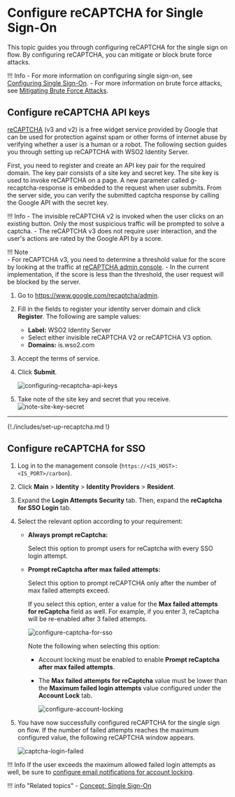 # Configure reCAPTCHA for Single Sign-On

This topic guides you through configuring reCAPTCHA for the single sign
on flow. By configuring reCAPTCHA, you can mitigate or block brute force
attacks.

!!! Info 
    -   For more information on configuring single sign-on, see [Configuring
    Single Sign-On]({{base_path}}/guides/login/enable-single-sign-on/).
    -   For more information on brute force attacks, see [Mitigating Brute
    Force Attacks]({{base_path}}/deploy/mitigate-attacks/mitigate-brute-force-attacks/).

## Configure reCAPTCHA API keys

[reCAPTCHA](https://developers.google.com/recaptcha/) (v3 and v2) is a free widget service provided by Google that can be used for protection against spam or other forms of internet abuse by verifying whether a user is a human or a robot. The following section guides you through setting up reCAPTCHA with WSO2 Identity Server.

First, you need to register and create an API key pair for the required domain. The key pair consists of a site key and secret key. The site key is used to invoke reCAPTCHA on a page. A new parameter called g-recaptcha-response is embedded to the request when user submits. From the server side, you can verify the submitted captcha response by calling the Google API with the secret key.

!!! Info
    -   The invisible reCAPTCHA v2 is invoked when the user clicks on an existing button. Only the most suspicious traffic will be prompted to solve a captcha.
    -   The reCAPTCHA v3 does not require user interaction, and the user's actions are rated by the Google API by a score. 

!!! Note  
    -   For reCAPTCHA v3, you need to determine a threshold value for the score by looking at the traffic at [reCAPTCHA admin console](https://www.google.com/recaptcha/admin).
    -   In the current  implementation, if the  score is less than the threshold, the user request will be blocked by the server.

1.  Go to <https://www.google.com/recaptcha/admin>.

2.  Fill in the fields to register
    your identity server domain and click **Register**. The following
    are sample values:
    -   **Label:** WSO2 Identity Server
    -   Select either invisible reCAPTCHA V2 or reCAPTCHA V3 option.
    -   **Domains:** is.wso2.com  

3.	Accept the terms of service. 

4.  Click **Submit**.

    ![configuring-recaptcha-api-keys]({{base_path}}/assets/img/fragments/recaptcha-new-sso.png) 

5.  Take note of the site key and secret that you receive.
    ![note-site-key-secret]({{base_path}}/assets/img/fragments/copy-key.png) 


---

{!./includes/set-up-recaptcha.md !}

## Configure reCAPTCHA for SSO

1. Log in to the management console  (`https://<IS_HOST>:<IS_PORT>/carbon`).

2. Click **Main** > **Identity** > **Identity Providers** > **Resident**.

3. Expand the **Login Attempts Security** tab. Then, expand the **reCaptcha for SSO Login** tab.

4. Select the relevant option according to your requirement:

    - **Always prompt reCaptcha:** 

        Select this option to prompt users for reCaptcha with every SSO login attempt. 

    - **Prompt reCaptcha after max failed attempts:** 
    
        Select this option to prompt reCAPTCHA only after the number of max failed attempts exceed. 
    
        If you select this option, enter a value for the **Max failed attempts for reCaptcha** field as well. For example, if you enter 3, reCaptcha will be re-enabled after 3 failed attempts.  
        
        ![configure-captcha-for-sso]({{base_path}}/assets/img/guides/recaptcha-sso.png)
        
        Note the following when selecting this option:
        
        - Account locking must be enabled to enable **Prompt reCaptcha after max failed attempts**.

        - The **Max failed attempts for reCaptcha** value must be lower than the **Maximum failed login attempts** value configured under the **Account Lock** tab.
    
          ![configure-account-locking]({{base_path}}/assets/img/guides/configure-account-locking.png)
    
5.  You have now successfully configured reCAPTCHA for the single sign
    on flow. If the number of failed attempts reaches the maximum
    configured value, the following reCAPTCHA window appears.  

    ![captcha-login-failed]({{base_path}}/assets/img/guides/captcha-login-failed.png)

!!! Info
     If the user exceeds the maximum allowed failed login attempts as well, be sure to [configure email notifications for account locking]({{base_path}}/guides/tenants/email-account-locking).
    

!!! info "Related topics"
    - [Concept: Single Sign-On]({{base_path}}/references/concepts/single-sign-on)
